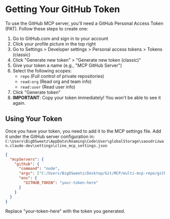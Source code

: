 # Getting Your GitHub Token

To use the GitHub MCP server, you'll need a GitHub Personal Access Token (PAT). Follow these steps to create one:

1. Go to GitHub.com and sign in to your account
2. Click your profile picture in the top right
3. Go to Settings > Developer settings > Personal access tokens > Tokens (classic)
4. Click "Generate new token" > "Generate new token (classic)"
5. Give your token a name (e.g., "MCP GitHub Server")
6. Select the following scopes:
   - `repo` (Full control of private repositories)
   - `read:org` (Read org and team info)
   - `read:user` (Read user info)
7. Click "Generate token"
8. **IMPORTANT**: Copy your token immediately! You won't be able to see it again.

## Using Your Token

Once you have your token, you need to add it to the MCP settings file. Add it under the GitHub server configuration in:
`C:\Users\BigDSweetz\AppData\Roaming\Code\User\globalStorage\saoudrizwan.claude-dev\settings\cline_mcp_settings.json`

```json
{
  "mcpServers": {
    "github": {
      "command": "node",
      "args": ["C:/Users/BigDSweetz/Desktop/Git/MCP/multi-mcp-repo/github-server/build/index.js"],
      "env": {
        "GITHUB_TOKEN": "your-token-here"
      }
    }
  }
}
```

Replace "your-token-here" with the token you generated.
